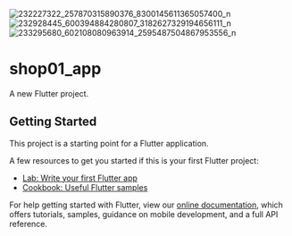 ![232227322_257870315890376_8300145611365057400_n](https://user-images.githubusercontent.com/64069584/128573059-e4044ac0-957d-4cca-a32b-bda7d929f9be.png)
![232928445_600394884280807_3182627329194656111_n](https://user-images.githubusercontent.com/64069584/128573067-aad0a1a8-fba8-45a2-9146-d864b084012d.png)
![233295680_602108080963914_2595487504867953556_n](https://user-images.githubusercontent.com/64069584/128573084-a4fac497-8202-4c07-abdd-496e3c5cdba5.png)
# shop01_app

A new Flutter project.

## Getting Started

This project is a starting point for a Flutter application.

A few resources to get you started if this is your first Flutter project:

- [Lab: Write your first Flutter app](https://flutter.dev/docs/get-started/codelab)
- [Cookbook: Useful Flutter samples](https://flutter.dev/docs/cookbook)

For help getting started with Flutter, view our
[online documentation](https://flutter.dev/docs), which offers tutorials,
samples, guidance on mobile development, and a full API reference.
